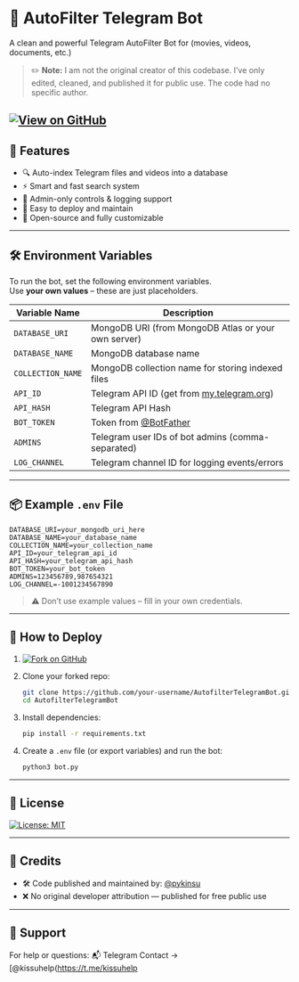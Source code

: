 # 📁 AutoFilter Telegram Bot

A clean and powerful Telegram AutoFilter Bot for (movies, videos, documents, etc.) 

> ✏️ **Note:** I am not the original creator of this codebase. I’ve only edited, cleaned, and published it for public use. The code had no specific author.

[![View on GitHub](https://img.shields.io/badge/View%20on-GitHub-blue?style=for-the-badge&logo=github)](https://github.com/pyKinsu/AutofilterTelegramBot)
---

## 🚀 Features

- 🔍 Auto-index Telegram files and videos into a database
- ⚡ Smart and fast search system
- 🔐 Admin-only controls & logging support
- 🧩 Easy to deploy and maintain
- 💯 Open-source and fully customizable

---

## 🛠️ Environment Variables

To run the bot, set the following environment variables.  
Use **your own values** – these are just placeholders.

| Variable Name     | Description                                                   |
|------------------|---------------------------------------------------------------|
| `DATABASE_URI`    | MongoDB URI (from MongoDB Atlas or your own server)          |
| `DATABASE_NAME`   | MongoDB database name                                         |
| `COLLECTION_NAME` | MongoDB collection name for storing indexed files            |
| `API_ID`          | Telegram API ID (get from [my.telegram.org](https://my.telegram.org)) |
| `API_HASH`        | Telegram API Hash                                             |
| `BOT_TOKEN`       | Token from [@BotFather](https://t.me/BotFather)              |
| `ADMINS`          | Telegram user IDs of bot admins (comma-separated)            |
| `LOG_CHANNEL`     | Telegram channel ID for logging events/errors                |

---

## 📦 Example `.env` File

```env
DATABASE_URI=your_mongodb_uri_here
DATABASE_NAME=your_database_name
COLLECTION_NAME=your_collection_name
API_ID=your_telegram_api_id
API_HASH=your_telegram_api_hash
BOT_TOKEN=your_bot_token
ADMINS=123456789,987654321
LOG_CHANNEL=-1001234567890
````

> ⚠️ Don’t use example values – fill in your own credentials.

---

## 🚀 How to Deploy

1. [![Fork on GitHub](https://img.shields.io/badge/Fork%20this-Repository-success?logo=github)](https://github.com/pyKinsu/AutofilterTelegramBot/fork)
2. Clone your forked repo:

   ```bash
   git clone https://github.com/your-username/AutofilterTelegramBot.git
   cd AutofilterTelegramBot
   ```

3. Install dependencies:

   ```bash
   pip install -r requirements.txt
   ```

4. Create a `.env` file (or export variables) and run the bot:

   ```bash
   python3 bot.py
   ```

---

## 🧾 License

[![License: MIT](https://img.shields.io/badge/License-MIT-yellow.svg?style=for-the-badge&logo=opensourceinitiative)](./LICENSE)

---

## 🙏 Credits

* 🛠 Code published and maintained by: [@pykinsu](https://t.me/pykinsu)
* ❌ No original developer attribution — published for free public use

---

## 🤝 Support

For help or questions:
📬 Telegram Contact → [@kissuhelp(https://t.me/kissuhelp
